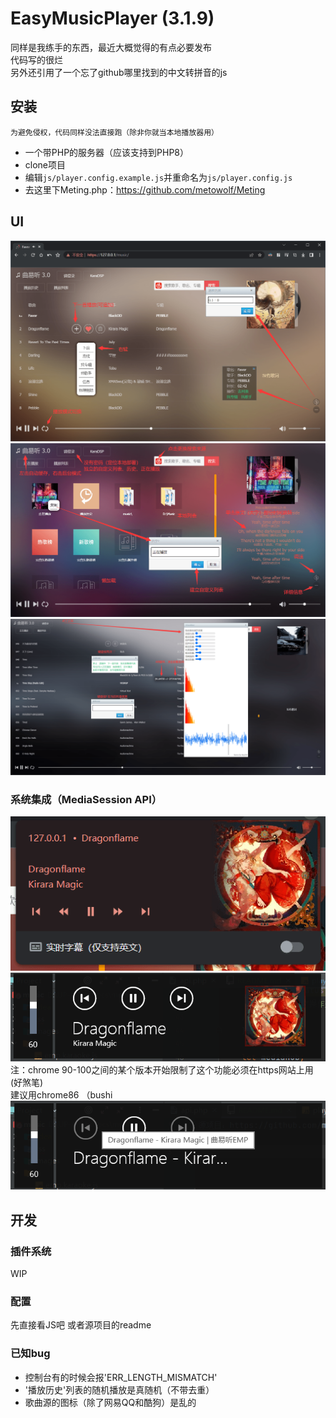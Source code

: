 
# EasyMusicPlayer (3.1.9)

同样是我练手的东西，最近大概觉得的有点必要发布  
代码写的很烂  
另外还引用了一个忘了github哪里找到的中文转拼音的js

## 安装
`为避免侵权，代码同样没法直接跑（除非你就当本地播放器用）`
 * 一个带PHP的服务器（应该支持到PHP8）
 * clone项目
 * 编辑`js/player.config.example.js`并重命名为`js/player.config.js`
 * 去这里下Meting.php：https://github.com/metowolf/Meting

## UI
![](doc/list.png)
![](doc/main.png)
![](doc/function.png)

### 系统集成（MediaSession API）
![](doc/系统集成1.png)  
![](doc/系统集成2.png)  
注：chrome 90-100之间的某个版本开始限制了这个功能必须在https网站上用 (好煞笔)  
建议用chrome86 （bushi
!["限制后"](doc/限制.png)  

## 开发

### 插件系统
WIP

### 配置
先直接看JS吧
或者源项目的readme

### 已知bug
 * 控制台有的时候会报'ERR_LENGTH_MISMATCH'
 * '播放历史'列表的随机播放是真随机（不带去重）
 * 歌曲源的图标（除了网易QQ和酷狗）是乱的